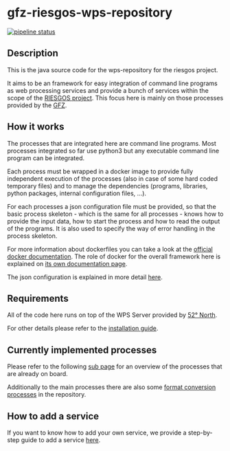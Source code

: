 # gfz-riesgos-wps-repository

[![pipeline status](https://gitext.gfz-potsdam.de/riesgos/gfz-riesgos-wps-repository/badges/master/pipeline.svg)](https://gitext.gfz-potsdam.de/riesgos/gfz-riesgos-wps-repository/commits/master)

## Description

This is the java source code for the wps-repository for the riesgos project.

It aims to be an framework for easy integration of command line programs
as web processing services and provide a bunch of services within the scope
of the [RIESGOS project](http://www.riesgos.de/en/). This focus here is
mainly on those processes provided by the [GFZ](https://www.gfz-potsdam.de/en/home/).

## How it works

The processes that are integrated here are command line programs.
Most processes integrated so far use python3 but any executable command line
program can be integrated.

Each process must be wrapped in a docker image to provide fully independent
execution of the processes (also in case of some hard coded temporary files)
and to manage the dependencies (programs, libraries, python packages,
internal configuration files, ...).

For each processes a json configuration file must be provided, so that
the basic process skeleton - which is the same for all processes -
knows how to provide the input data, how to
start the process and how to read the output of the programs. It is
also used to specify the way of error handling in the process skeleton.

For more information about dockerfiles you can take a look at
the [official docker documentation](https://docs.docker.com/engine/reference/builder/).
The role of docker for the overall framework here is explained on [its
own documentation page](doc/RoleOfDocker.md).

The json configuration is explained in more detail
[here](doc/JsonConfigurationExplaned.md).

## Requirements

All of the code here runs on top of the WPS Server provided by
[52° North](https://github.com/52North/WPS).

For other details please refer to the [installation guide](doc/Installationguide.md).

## Currently implemented processes

Please refer to the following [sub page](doc/IncludedProcesses.md)
for an overview of the
processes that are already on board.

Additionally to the main processes there are also some [format conversion
processes](doc/FormatConversionProcesses.md) in the repository.

## How to add a service

If you want to know how to add your own service, we provide a
step-by-step guide to add a service [here](doc/HowToAddOwnProcess.md).
